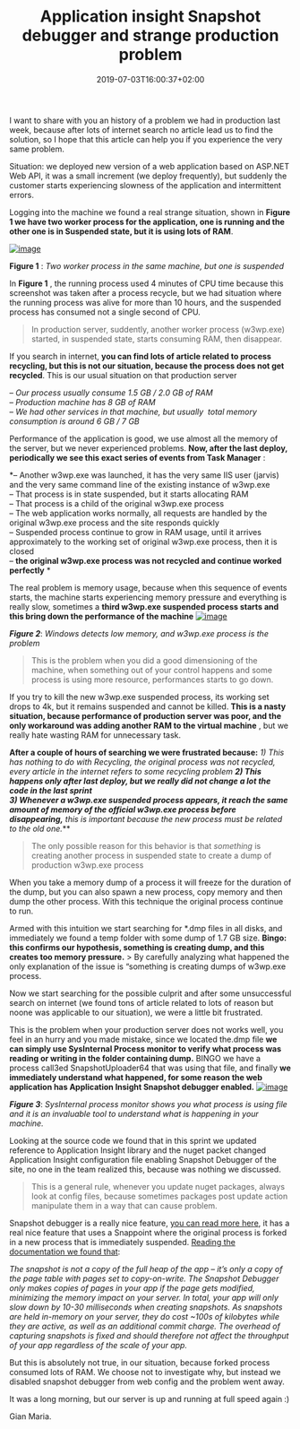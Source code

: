 ﻿---
title: "Application insight Snapshot debugger and strange production problem"
description: ""
date: 2019-07-03T16:00:37+02:00
draft: false
tags: [ApplicationInsights]
categories: [Tools and library]
---
I want to share with you an history of a problem we had in production last week, because after lots of internet search no article lead us to find the solution, so I hope that this article can help you if you experience the very same problem.

Situation: we deployed new version of a web application based on ASP.NET Web API, it was a small increment (we deploy frequently), but suddenly the customer starts experiencing slowness of the application and intermittent errors.

Logging into the machine we found a real strange situation, shown in  **Figure 1 we have two worker process for the application, one is running and the other one is in Suspended state, but it is using lots of RAM**.

[![image](http://www.codewrecks.com/blog/wp-content/uploads/2019/07/image_thumb.png "image")](http://www.codewrecks.com/blog/wp-content/uploads/2019/07/image.png)

 **Figure 1** : *Two worker process in the same machine, but one is suspended*

In  **Figure 1** , the running process used 4 minutes of CPU time because this screenshot was taken after a process recycle, but we had situation where the running process was alive for more than 10 hours, and the suspended process has consumed not a single second of CPU.

> In production server, suddently, another worker process (w3wp.exe) started, in suspended state, starts consuming RAM, then disappear.

If you search in internet, **you can find lots of article related to process recycling, but this is not our situation, because the process does not get recycled**. This is our usual situation on that production server

*– Our process usually consume 1.5 GB / 2.0 GB of RAM  
– Production machine has 8 GB of RAM  
– We had other services in that machine, but usually  total memory consumption is around 6 GB / 7 GB*

Performance of the application is good, we use almost all the memory of the server, but we never experienced problems.  **Now, after the last deploy, periodically we see this exact series of events from Task Manager** :

*– Another w3wp.exe was launched, it has the very same IIS user (jarvis) and the very same command line of the existing instance of w3wp.exe  
– That process is in state suspended, but it starts allocating RAM  
– That process is a child of the original w3wp.exe process  
– The web application works normally, all requests are handled by the original w3wp.exe process and the site responds quickly  
– Suspended process continue to grow in RAM usage, until it arrives approximately to the working set of original w3wp.exe process, then it is closed  
–  **the original w3wp.exe process was not recycled and continue worked perfectly** *

The real problem is memory usage, because when this sequence of events starts, the machine starts experiencing memory pressure and everything is really slow, sometimes a  **third w3wp.exe suspended process starts and this bring down the performance of the machine** [![image](http://www.codewrecks.com/blog/wp-content/uploads/2019/07/image_thumb-1.png "image")](http://www.codewrecks.com/blog/wp-content/uploads/2019/07/image-1.png)

 ***Figure 2***: *Windows detects low memory, and w3wp.exe process is the problem*

> This is the problem when you did a good dimensioning of the machine, when something out of your control happens and some process is using more resource, performances starts to go down.

If you try to kill the new w3wp.exe suspended process, its working set drops to 4k, but it remains suspended and cannot be killed.  **This is a nasty situation, because performance of production server was poor, and the only workaround was adding another RAM to the virtual machine** , but we really hate wasting RAM for unnecessary task.

 **After a couple of hours of searching we were frustrated because:** *1) This has nothing to do with Recycling, the original process was not recycled, every article in the internet refers to some recycling problem **2) This happens only after last deploy, but we really did not change a lot the code in the last sprint  
3) Whenever a w3wp.exe suspended process appears, it reach the same amount of memory of the official w3wp.exe process before disappearing,** this is important because the new process must be related to the old one.***

> The only possible reason for this behavior is that *something* is creating another process in suspended state to create a dump of production w3wp.exe process

When you take a memory dump of a process it will freeze for the duration of the dump, but you can also spawn a new process, copy memory and then dump the other process. With this technique the original process continue to run.

Armed with this intuition we start searching for \*.dmp files in all disks, and immediately we found a temp folder with some dump of 1.7 GB size.  **Bingo: this confirms our hypothesis, something is creating dump, and this creates too memory pressure.** > By carefully analyzing what happened the only explanation of the issue is “something is creating dumps of w3wp.exe process.

Now we start searching for the possible culprit and after some unsuccessful search on internet (we found tons of article related to lots of reason but noone was applicable to our situation), we were a little bit frustrated.

This is the problem when your production server does not works well, you feel in an hurry and you made mistake, since we located the.dmp file **we can simply use SysInternal Process monitor to verify what process was reading or writing in the folder containing dump.** BINGO we have a process call3ed SnapshotUploader64 that was using that file, and finally  **we immediately understand what happened, for some reason the web application has Application Insight Snapshot debugger enabled.** [![image](http://www.codewrecks.com/blog/wp-content/uploads/2019/07/image_thumb-2.png "image")](http://www.codewrecks.com/blog/wp-content/uploads/2019/07/image-2.png)

 ***Figure 3***: *SysInternal process monitor shows you what process is using file and it is an invaluable tool to understand what is happening in your machine.*

Looking at the source code we found that in this sprint we updated reference to Application Insight library and the nuget packet changed Application Insight configuration file enabling Snapshot Debugger of the site, no one in the team realized this, because was nothing we discussed.

> This is a general rule, whenever you update nuget packages, always look at config files, because sometimes packages post update action manipulate them in a way that can cause problem.

Snapshot debugger is a really nice feature, [you can read more here](https://devblogs.microsoft.com/visualstudio/snapshot-debugging-with-visual-studio-2017-now-ready-for-production/), it has a real nice feature that uses a Snappoint where the original process is forked in a new process that is immediately suspended. [Reading the documentation we found that](https://devblogs.microsoft.com/visualstudio/snapshot-debugging-with-visual-studio-2017-now-ready-for-production/):

*The snapshot is not a copy of the full heap of the app – it’s only a copy of the page table with pages set to copy-on-write. The Snapshot Debugger only makes copies of pages in your app if the page gets modified, minimizing the memory impact on your server. In total, your app will only slow down by 10-30 milliseconds when creating snapshots. As snapshots are held in-memory on your server, they do cost ~100s of kilobytes while they are active, as well as an additional commit charge. The overhead of capturing snapshots is fixed and should therefore not affect the throughput of your app regardless of the scale of your app.*

But this is absolutely not true, in our situation, because forked process consumed lots of RAM. We choose not to investigate why, but instead we disabled snapshot debugger from web config and the problem went away.

It was a long morning, but our server is up and running at full speed again :)

Gian Maria.
